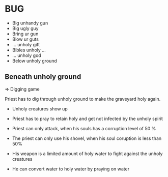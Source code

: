 # BUG

- Big unhandy gun
- Big ugly guy
- Bring ur gun
- Blow ur guts
- ... unholy gift
- Bibles unholy ...
- ... unholy god
- Below unholy ground

## Beneath unholy ground

=> Digging game

Priest has to dig through unholy ground to make the graveyard holy again.

- Unholy creatures show up
- Priest has to pray to retain holy and get not infected by the unholy spirit
- Priest can only attack, when his souls has a corruption level of 50 %
- The priest can only use his shovel, when his soul coruption is less than 50%

- His weapon is a limited amount of holy water to fight against the unholy creatures
- He can convert water to holy water by praying on water
